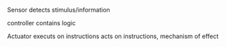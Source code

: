 Sensor detects stimulus/information

controller contains logic

Actuator executs on instructions acts on instructions, mechanism of effect

